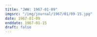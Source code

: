 ```yaml
---
title: "JWW: 1967-01-09"
imgsrc: "/img/journal/1967/01/09-15.jpg"
date: 1967-01-09
enddate: 1967-01-15
draft: false
---
```


<!-- fix pre-formatted input -->
